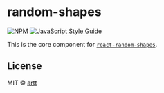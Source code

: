 # random-shapes

[![NPM](https://img.shields.io/npm/v/random-shapes.svg)](https://www.npmjs.com/package/random-shapes) [![JavaScript Style Guide](https://img.shields.io/badge/code_style-standard-brightgreen.svg)](https://standardjs.com)

This is the core component for [`react-random-shapes`](https://www.npmjs.com/package/react-andom-shapes).

## License

MIT © [artt](https://github.com/artt)
